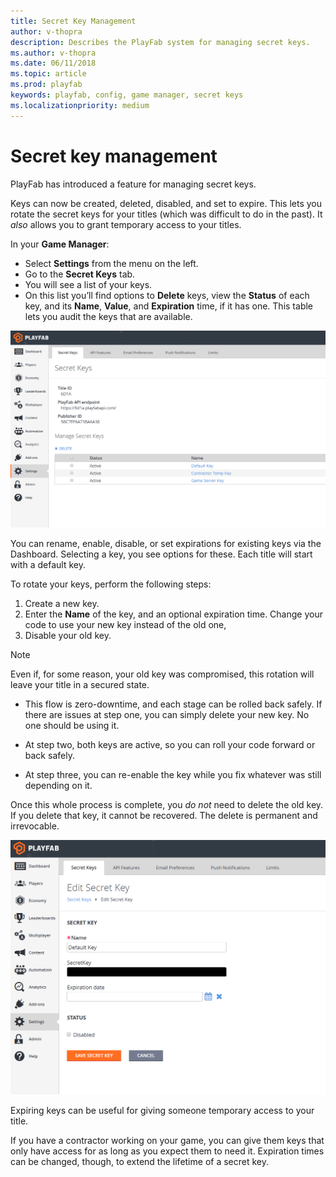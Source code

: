 ```yaml
---
title: Secret Key Management
author: v-thopra
description: Describes the PlayFab system for managing secret keys.
ms.author: v-thopra
ms.date: 06/11/2018
ms.topic: article
ms.prod: playfab
keywords: playfab, config, game manager, secret keys
ms.localizationpriority: medium
---
```


# Secret key management

PlayFab has introduced a feature for managing secret keys.

Keys can now be created, deleted, disabled, and set to expire. This lets you rotate the secret keys for your titles (which was difficult to do in the past). It *also* allows you to grant temporary access to your titles.

In your **Game Manager**:

- Select **Settings** from the menu on the left.
- Go to the **Secret Keys** tab.
- You will see a list of your keys.
- On this list you’ll find options to **Delete** keys, view the **Status** of each key, and its **Name**, **Value**, and **Expiration** time, if it has one. This table lets you audit the keys that are available.

![Game Manager - Settings - Secret Keys](../../../personas/images/game-manager-settings-secret-keys.png)  

You can rename, enable, disable, or set expirations for existing keys via the Dashboard. Selecting a key, you see options for these. Each title will start with a default key.

To rotate your keys, perform the following steps:

1. Create a new key.
2. Enter the **Name** of the key, and an optional expiration time. Change your code to use your new key instead of the old one,
3. Disable your old key.

> [!NOTE]
> Even if, for some reason, your old key was compromised, this rotation will leave your title in a secured state.

- This flow is zero-downtime, and each stage can be rolled back safely. If there are issues at step one, you can simply delete your new key. No one should be using it.

- At step two, both keys are active, so you can roll your code forward or back safely.

- At step three, you can re-enable the key while you fix whatever was still depending on it.

Once this whole process is complete, you *do not* need to delete the old key. If you delete that key, it cannot be recovered. The delete is permanent and irrevocable.

![Game Manager - Settings - Edit Secret Key](media/tutorials/game-manager-settings-edit-secret-key.png)  

Expiring keys can be useful for giving someone temporary access to your title.

If you have a contractor working on your game, you can give them keys that only have access for as long as you expect them to need it. Expiration times can be changed, though, to extend the lifetime of a secret key.